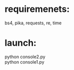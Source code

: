 # requiremenets:

bs4, pika, requests, re, time

# launch:

python console2.py  
python console1.py <URL>
